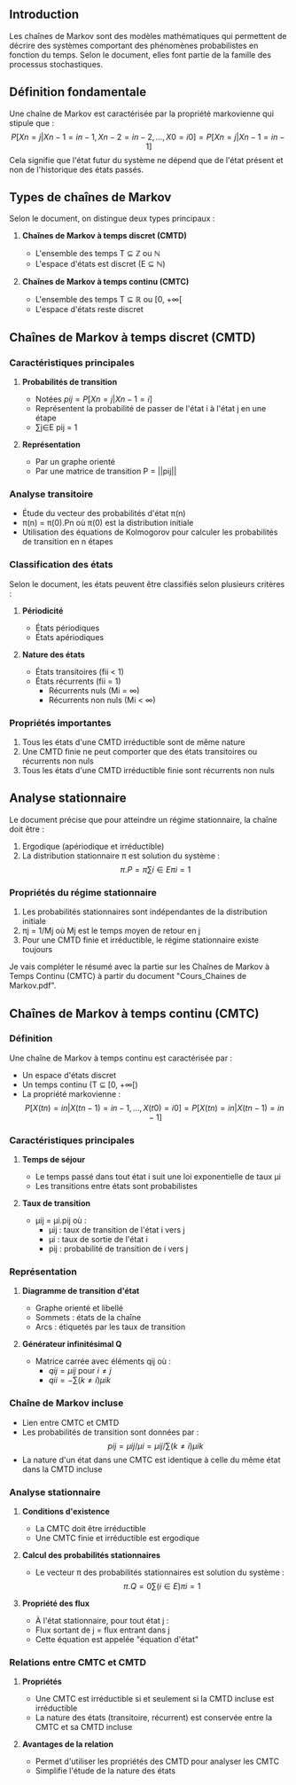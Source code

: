 ## Introduction

Les chaînes de Markov sont des modèles mathématiques qui permettent de décrire des systèmes comportant des phénomènes probabilistes en fonction du temps. Selon le document, elles font partie de la famille des processus stochastiques.

## Définition fondamentale

Une chaîne de Markov est caractérisée par la propriété markovienne qui stipule que :
$$
P[Xn = j|Xn-1 = in-1, Xn-2 = in-2, ..., X0 = i0] = P[Xn = j|Xn-1 = in-1]
$$
Cela signifie que l'état futur du système ne dépend que de l'état présent et non de l'historique des états passés.

## Types de chaînes de Markov

Selon le document, on distingue deux types principaux :
1. **Chaînes de Markov à temps discret (CMTD)**
   - L'ensemble des temps T ⊆ ℤ ou ℕ
   - L'espace d'états est discret (E ⊆ ℕ)

2. **Chaînes de Markov à temps continu (CMTC)**
   - L'ensemble des temps T ⊆ ℝ ou [0, +∞[
   - L'espace d'états reste discret

## Chaînes de Markov à temps discret (CMTD)

### Caractéristiques principales
1. **Probabilités de transition**
   - Notées $pij = P[Xn = j|Xn-1 = i]$
   - Représentent la probabilité de passer de l'état i à l'état j en une étape
   - ∑j∈E pij = 1

2. **Représentation**
   - Par un graphe orienté
   - Par une matrice de transition P = ||pij||

### Analyse transitoire
- Étude du vecteur des probabilités d'état π(n)
- π(n) = π(0).Pn où π(0) est la distribution initiale
- Utilisation des équations de Kolmogorov pour calculer les probabilités de transition en n étapes

### Classification des états
Selon le document, les états peuvent être classifiés selon plusieurs critères :

1. **Périodicité**
   - États périodiques
   - États apériodiques

2. **Nature des états**
   - États transitoires (fii < 1)
   - États récurrents (fii = 1)
     * Récurrents nuls (Mi = ∞)
     * Récurrents non nuls (Mi < ∞)

### Propriétés importantes
1. Tous les états d'une CMTD irréductible sont de même nature
2. Une CMTD finie ne peut comporter que des états transitoires ou récurrents non nuls
3. Tous les états d'une CMTD irréductible finie sont récurrents non nuls

## Analyse stationnaire
Le document précise que pour atteindre un régime stationnaire, la chaîne doit être :
1. Ergodique (apériodique et irréductible)
2. La distribution stationnaire π est solution du système :
$$
   π.P = π
   ∑i∈E πi = 1
$$

### Propriétés du régime stationnaire
1. Les probabilités stationnaires sont indépendantes de la distribution initiale
2. πj = 1/Mj où Mj est le temps moyen de retour en j
3. Pour une CMTD finie et irréductible, le régime stationnaire existe toujours

Je vais compléter le résumé avec la partie sur les Chaînes de Markov à Temps Continu (CMTC) à partir du document "Cours_Chaines de Markov.pdf".

## Chaînes de Markov à temps continu (CMTC)

### Définition
Une chaîne de Markov à temps continu est caractérisée par :
- Un espace d'états discret
- Un temps continu (T ⊆ [0, +∞[)
- La propriété markovienne :
$$
P[X(tn) = in|X(tn-1) = in-1, ..., X(t0) = i0] = P[X(tn) = in|X(tn-1) = in-1]
$$

### Caractéristiques principales
1. **Temps de séjour**
   - Le temps passé dans tout état i suit une loi exponentielle de taux μi
   - Les transitions entre états sont probabilistes

2. **Taux de transition**
   - μij = μi.pij où :
     * μij : taux de transition de l'état i vers j
     * μi : taux de sortie de l'état i
     * pij : probabilité de transition de i vers j

### Représentation
1. **Diagramme de transition d'état**
   - Graphe orienté et libellé
   - Sommets : états de la chaîne
   - Arcs : étiquetés par les taux de transition

2. **Générateur infinitésimal Q**
   - Matrice carrée avec éléments qij où :
     * $qij = μij$ pour $i≠j$
     * $qii = -∑(k≠i) μik$

### Chaîne de Markov incluse
- Lien entre CMTC et CMTD
- Les probabilités de transition sont données par :
$$
pij = μij/μi = μij/∑(k≠i) μik
$$
- La nature d'un état dans une CMTC est identique à celle du même état dans la CMTD incluse

### Analyse stationnaire

1. **Conditions d'existence**
   - La CMTC doit être irréductible
   - Une CMTC finie et irréductible est ergodique

2. **Calcul des probabilités stationnaires**
   - Le vecteur π des probabilités stationnaires est solution du système :
$$
   π.Q = 0
   ∑(i∈E) πi = 1
$$

3. **Propriété des flux**
   - À l'état stationnaire, pour tout état j :
   - Flux sortant de j = flux entrant dans j
   - Cette équation est appelée "équation d'état"

### Relations entre CMTC et CMTD

1. **Propriétés**
   - Une CMTC est irréductible si et seulement si la CMTD incluse est irréductible
   - La nature des états (transitoire, récurrent) est conservée entre la CMTC et sa CMTD incluse

2. **Avantages de la relation**
   - Permet d'utiliser les propriétés des CMTD pour analyser les CMTC
   - Simplifie l'étude de la nature des états
